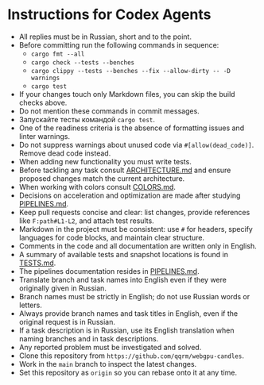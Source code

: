# Instructions for Codex Agents

- All replies must be in Russian, short and to the point.
- Before committing run the following commands in sequence:
  - `cargo fmt --all`
  - `cargo check --tests --benches`
  - `cargo clippy --tests --benches --fix --allow-dirty -- -D warnings`
  - `cargo test`
- If your changes touch only Markdown files, you can skip the build checks above.
- Do not mention these commands in commit messages.
- Запускайте тесты командой `cargo test`.
- One of the readiness criteria is the absence of formatting issues and linter warnings.
- Do not suppress warnings about unused code via `#[allow(dead_code)]`. Remove dead code instead.
- When adding new functionality you must write tests.
- Before tackling any task consult [ARCHITECTURE.md](DOCS/ARCHITECTURE.md) and ensure proposed changes match the current architecture.
- When working with colors consult [COLORS.md](DOCS/COLORS.md).
- Decisions on acceleration and optimization are made after studying [PIPELINES.md](.github/workflows/PIPELINES.md).
- Keep pull requests concise and clear: list changes, provide references like `F:path#L1-L2`, and attach test results.
- Markdown in the project must be consistent: use `#` for headers, specify languages for code blocks, and maintain clear structure.
- Comments in the code and all documentation are written only in English.
- A summary of available tests and snapshot locations is found in [TESTS.md](DOCS/TESTS.md).
- The pipelines documentation resides in [PIPELINES.md](DOCS/PIPELINES.md).
- Translate branch and task names into English even if they were originally given in Russian.
- Branch names must be strictly in English; do not use Russian words or letters.
- Always provide branch names and task titles in English, even if the original request is in Russian.
- If a task description is in Russian, use its English translation when naming branches and in task descriptions.
- Any reported problem must be investigated and solved.
- Clone this repository from `https://github.com/qqrm/webgpu-candles`.
- Work in the `main` branch to inspect the latest changes.
- Set this repository as `origin` so you can rebase onto it at any time.

